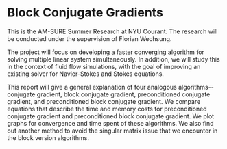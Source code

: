 # Block Conjugate Gradients
This is the AM-SURE Summer Research at NYU Courant. The research will be conducted under the supervision of Florian Wechsung.

The project will focus on developing a faster converging algorithm for solving multiple linear system simultaneously. In addition, we will study this in the context of fluid flow simulations, with the goal of improving an existing solver for Navier-Stokes and Stokes equations.

This report will give a general explanation of four analogous algorithms-- conjugate gradient, block conjugate gradient, preconditioned conjugate gradient, and preconditioned block conjugate gradient. We compare equations that describe the time and memory costs for preconditioned conjugate gradient and preconditioned block conjugate gradient. We plot graphs for convergence and time spent of these algorithms. We also find out another method to avoid the singular matrix issue that we encounter in the block version algorithms. 
